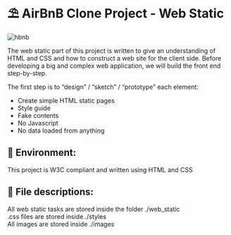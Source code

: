 # ⛱️ AirBnB Clone Project - Web Static
![hbnb](https://user-images.githubusercontent.com/91517809/176107896-998e3280-f565-4e09-a801-c609984bfed6.png)

The web static part of this project is written to give an understanding of HTML and CSS and how to construct a web site for the client side.
Before developing a big and complex web application, we will build the front end step-by-step.

The first step is to “design” / “sketch” / “prototype” each element:

- Create simple HTML static pages
- Style guide
- Fake contents
- No Javascript
- No data loaded from anything
## 🌳 Environment:
This project is W3C compliant and written using HTML and CSS
## 📁 File descriptions:
All web static tasks are stored inside the folder ./web_static  
.css files are stored inside ./styles  
All images are stored inside ./images